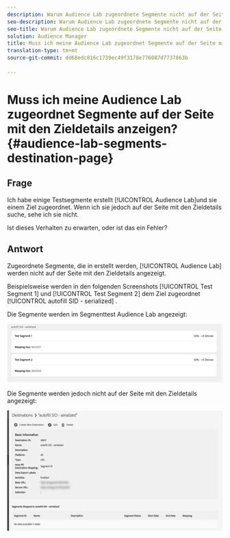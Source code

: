 ```yaml
---
description: Warum Audience Lab zugeordnete Segmente nicht auf der Seite mit den Zieldetails angezeigt werden.
seo-description: Warum Audience Lab zugeordnete Segmente nicht auf der Seite mit den Zieldetails angezeigt werden.
seo-title: Warum Audience Lab zugeordnete Segmente nicht auf der Seite mit den Zieldetails angezeigt werden.
solution: Audience Manager
title: Muss ich meine Audience Lab zugeordnet Segmente auf der Seite mit den Zieldetails anzeigen?
translation-type: tm+mt
source-git-commit: dd68edc816c1739ec49f3178e776087d7737863b

---
```



# Muss ich meine Audience Lab zugeordnet Segmente auf der Seite mit den Zieldetails anzeigen? {#audience-lab-segments-destination-page}

## Frage

Ich habe einige Testsegmente erstellt [!UICONTROL Audience Lab]und sie einem Ziel zugeordnet. Wenn ich sie jedoch auf der Seite mit den Zieldetails suche, sehe ich sie nicht.

Ist dieses Verhalten zu erwarten, oder ist das ein Fehler?

## Antwort

Zugeordnete Segmente, die in erstellt werden, [!UICONTROL Audience Lab] werden nicht auf der Seite mit den Zieldetails angezeigt.

Beispielsweise werden in den folgenden Screenshots [!UICONTROL Test Segment 1] und [!UICONTROL Test Segment 2] dem Ziel zugeordnet [!UICONTROL autofill SID - serialized] .

Die Segmente werden im Segmenttest Audience Lab angezeigt:

![Ansicht der Audience Lab-Segmente](assets/should_i_see_my_aamlab01.png)

Die Segmente werden jedoch nicht auf der Seite mit den Zieldetails angezeigt:

![Bild der Seite mit den Zieldetails](assets/should_i_see_my_aamlab02.png)